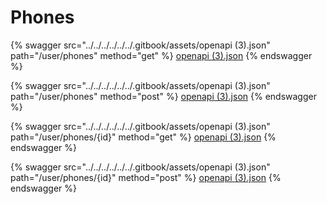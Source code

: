 # Phones

{% swagger src="../../../../../../.gitbook/assets/openapi (3).json" path="/user/phones" method="get" %}
[openapi (3).json](<../../../../../../.gitbook/assets/openapi (3).json>)
{% endswagger %}

{% swagger src="../../../../../../.gitbook/assets/openapi (3).json" path="/user/phones" method="post" %}
[openapi (3).json](<../../../../../../.gitbook/assets/openapi (3).json>)
{% endswagger %}

{% swagger src="../../../../../../.gitbook/assets/openapi (3).json" path="/user/phones/{id}" method="get" %}
[openapi (3).json](<../../../../../../.gitbook/assets/openapi (3).json>)
{% endswagger %}

{% swagger src="../../../../../../.gitbook/assets/openapi (3).json" path="/user/phones/{id}" method="post" %}
[openapi (3).json](<../../../../../../.gitbook/assets/openapi (3).json>)
{% endswagger %}
